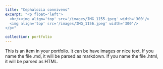 ```yaml
---
title: "Cephalozia connivens"
excerpt: "<p float='left'>
  <br/><img align='top' src='/images/IMG_1155.jpeg' width='300'/>
  <img align='top' src='/images/IMG_1156.jpeg' width='300'/>
</p>"

collection: portfolio
---
```


This is an item in your portfolio. It can be have images or nice text. If you name the file .md, it will be parsed as markdown. If you name the file .html, it will be parsed as HTML. 
